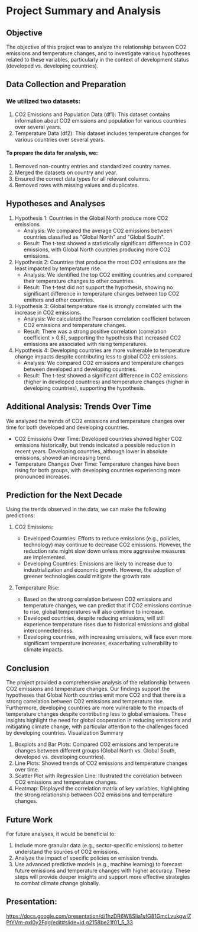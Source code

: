# Project Summary and Analysis

## Objective
The objective of this project was to analyze the relationship between CO2 emissions and temperature changes, and to investigate various hypotheses related to these variables, particularly in the context of development status (developed vs. developing countries).

## Data Collection and Preparation

### We utilized two datasets:
   1. CO2 Emissions and Population Data (df1): This dataset contains information about CO2 emissions and population for various countries over several years.
   2. Temperature Data (df2): This dataset includes temperature changes for various countries over several years.
#### To prepare the data for analysis, we:
   1. Removed non-country entries and standardized country names.
   2. Merged the datasets on country and year.
   3. Ensured the correct data types for all relevant columns.
   4. Removed rows with missing values and duplicates.
## Hypotheses and Analyses
   1. Hypothesis 1: Countries in the Global North produce more CO2 emissions.
      - Analysis: We compared the average CO2 emissions between countries classified as "Global North" and "Global South".
      - Result: The t-test showed a statistically significant difference in CO2 emissions, with Global North countries producing more CO2 emissions.
   2. Hypothesis 2: Countries that produce the most CO2 emissions are the least impacted by temperature rise.
      - Analysis: We identified the top CO2 emitting countries and compared their temperature changes to other countries.
      - Result: The t-test did not support the hypothesis, showing no significant difference in temperature changes between top CO2 emitters and other countries.
   3. Hypothesis 3: Global temperature rise is strongly correlated with the increase in CO2 emissions.
      - Analysis: We calculated the Pearson correlation coefficient between CO2 emissions and temperature changes.
      - Result: There was a strong positive correlation (correlation coefficient > 0.8), supporting the hypothesis that increased CO2 emissions are associated with rising temperatures.
   4. Hypothesis 4: Developing countries are more vulnerable to temperature change impacts despite contributing less to global CO2 emissions.
      - Analysis: We compared CO2 emissions and temperature changes between developed and developing countries.
      - Result: The t-test showed a significant difference in CO2 emissions (higher in developed countries) and temperature changes (higher in developing countries), supporting the hypothesis.
## Additional Analysis: Trends Over Time
   We analyzed the trends of CO2 emissions and temperature changes over time for both developed and developing countries.
   - CO2 Emissions Over Time: Developed countries showed higher CO2 emissions historically, but trends indicated a possible reduction in recent years. Developing countries, although lower in absolute emissions, showed an increasing trend.
   - Temperature Changes Over Time: Temperature changes have been rising for both groups, with developing countries experiencing more pronounced increases.
## Prediction for the Next Decade
Using the trends observed in the data, we can make the following predictions:

   1. CO2 Emissions:
      - Developed Countries: Efforts to reduce emissions (e.g., policies, technology) may continue to decrease CO2 emissions. However, the reduction rate might slow down unless more aggressive measures are implemented.
      - Developing Countries: Emissions are likely to increase due to industrialization and economic growth. However, the adoption of greener technologies could mitigate the growth rate.

   2. Temperature Rise:
      - Based on the strong correlation between CO2 emissions and temperature changes, we can predict that if CO2 emissions continue to rise, global temperatures will also continue to increase.
      - Developed countries, despite reducing emissions, will still experience temperature rises due to historical emissions and global interconnectedness.
      - Developing countries, with increasing emissions, will face even more significant temperature increases, exacerbating vulnerability to climate impacts.

## Conclusion
The project provided a comprehensive analysis of the relationship between CO2 emissions and temperature changes. Our findings support the hypotheses that Global North countries emit more CO2 and that there is a strong correlation between CO2 emissions and temperature rise. Furthermore, developing countries are more vulnerable to the impacts of temperature changes despite contributing less to global emissions. These insights highlight the need for global cooperation in reducing emissions and mitigating climate change, with particular attention to the challenges faced by developing countries.
Visualization Summary
   1. Boxplots and Bar Plots: Compared CO2 emissions and temperature changes between different groups (Global North vs. Global South, developed vs. developing countries).
   2. Line Plots: Showed trends of CO2 emissions and temperature changes over time.
   3. Scatter Plot with Regression Line: Illustrated the correlation between CO2 emissions and temperature changes.
   4. Heatmap: Displayed the correlation matrix of key variables, highlighting the strong relationship between CO2 emissions and temperature changes.
## Future Work
For future analyses, it would be beneficial to:
   1. Include more granular data (e.g., sector-specific emissions) to better understand the sources of CO2 emissions.
   2. Analyze the impact of specific policies on emission trends.
   3. Use advanced predictive models (e.g., machine learning) to forecast future emissions and temperature changes with higher accuracy.
These steps will provide deeper insights and support more effective strategies to combat climate change globally.

## Presentation:
https://docs.google.com/presentation/d/1hzDR6W8Slia1sfG81GmcLvukgwIZPtYVm-pxl0y2Fqg/edit#slide=id.g2158be21f01_5_33